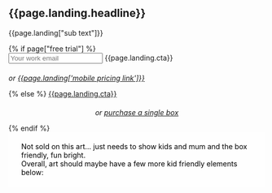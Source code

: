<section class="home-hero"> <!--HOME HERO-->
  <div class="container">
    <div class="row">
  <div class="col-xs-12 col-sm-5 col-sm-offset-7 hero-content">
  <h1 class="handdrawn main-header">{{page.landing.headline}}</h1>
    <p>{{page.landing["sub text"]}}</p>
    {% if page["free trial"] %}
    <form id="landing-form">
      <input type="email" name="email" placeholder="Your work email">
      <a class="btn btn-red" onclick="$('#landing-form').submit()" style="max-width: none !important"><span>{{page.landing.cta}}</span></a>
        <input type="submit" style="position: absolute; left: -2000px">
        <div class="validation"></div>
    </form>
    <div class="visible-xs"><p style="margin-top: 20px; font-style: italic">or <a href="/plans">{{page.landing['mobile pricing link']}}</a></p></div>
    {% else %}
    <a class="btn btn-red" href="/plans" style="max-width: none !important"><span>{{page.landing.cta}}</span></a>
    <p style="margin-top: 20px; font-style: italic; text-align: center">or <a href="/boxes">purchase a single box</a></p>
    {% endif %}
  </div>
  <div class="col-xs-12 col-sm-5 col-sm">
    <div class="light-box">
    <p style="color:black;">Not sold on this art... just needs to show kids  and mum and the box friendly, fun bright.<br>Overall, art should maybe have a few more kid friendly elements below:</p>
  </div>
  </div>
  </div>
</div>
<style type="text/css">
  .light-box{
    background: rgba(255, 255, 255, 0.75);
    padding: 5px 25px;
  }
</style>
</section>
